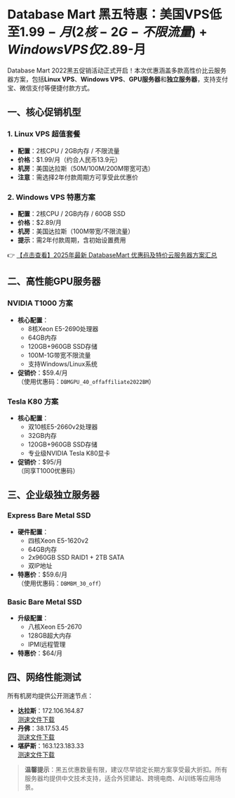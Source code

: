 # Database Mart 黑五特惠：美国VPS低至$1.99-月 (2核-2G-不限流量) + Windows VPS仅$2.89-月

Database Mart 2022黑五促销活动正式开启！本次优惠涵盖多款高性价比云服务器方案，包括**Linux VPS**、**Windows VPS**、**GPU服务器**和**独立服务器**，支持支付宝、微信支付等便捷付款方式。

## 一、核心促销机型

### 1. Linux VPS 超值套餐
- **配置**：2核CPU / 2GB内存 / 不限流量
- **价格**：$1.99/月（约合人民币13.9元）
- **机房**：美国达拉斯（50M/100M/200M带宽可选）
- **注意**：需选择2年付款周期方可享受此优惠价

### 2. Windows VPS 特惠方案
- **配置**：2核CPU / 2GB内存 / 60GB SSD
- **价格**：$2.89/月
- **机房**：美国达拉斯（100M带宽/不限流量）
- **提示**：需2年付款周期，含初始设置费用

👉 [【点击查看】2025年最新 DatabaseMart 优惠码及特价云服务器方案汇总](https://bit.ly/DatabaseMart)

## 二、高性能GPU服务器

### NVIDIA T1000 方案
- **核心配置**：
  - 8核Xeon E5-2690处理器
  - 64GB内存
  - 120GB+960GB SSD存储
  - 100M-1G带宽不限流量
  - 支持Windows/Linux系统
- **促销价**：$59.4/月  
  （使用优惠码：`DBMGPU_40_offaffiliate2022BM`）

### Tesla K80 方案
- **核心配置**：
  - 双10核E5-2660v2处理器
  - 32GB内存
  - 120GB+960GB SSD存储
  - 专业级NVIDIA Tesla K80显卡
- **促销价**：$95/月  
  （同享T1000优惠码）

## 三、企业级独立服务器

### Express Bare Metal SSD
- **硬件配置**：
  - 四核Xeon E5-1620v2
  - 64GB内存
  - 2x960GB SSD RAID1 + 2TB SATA
  - 双IP地址
- **特惠价**：$59.6/月  
  （使用优惠码：`DBMBM_30_off`）

### Basic Bare Metal SSD
- **升级配置**：
  - 八核Xeon E5-2670
  - 128GB超大内存
  - IPMI远程管理
- **特惠价**：$64/月

## 四、网络性能测试
所有机房均提供公开测速节点：
- **达拉斯**：172.106.164.87  
  [测速文件下载](https://speedtest-c002.cloudclusters.io/test_100mb.zip)
- **丹佛**：38.17.53.45  
  [测速文件下载](https://speedtest-colorado.cloudclusters.io/test_100mb.zip)
- **堪萨斯**：163.123.183.33  
  [测速文件下载](https://speedtest-kansas.cloudclusters.io/test_100mb.zip)

> **温馨提示**：黑五优惠数量有限，建议尽早锁定长期方案享受最大折扣。所有服务器均提供中文技术支持，适合外贸建站、跨境电商、AI训练等应用场景。